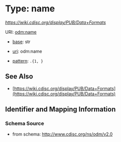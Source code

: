 # Type: name




_https://wiki.cdisc.org/display/PUB/Data+Formats_



URI: [odm:name](http://www.cdisc.org/ns/odm/v2.0/name)

* [base](https://w3id.org/linkml/base): str

* [uri](https://w3id.org/linkml/uri): odm:name



* [pattern](https://w3id.org/linkml/pattern): `.{1, }`






## See Also

* [https://wiki.cdisc.org/display/PUB/Data+Formats](https://wiki.cdisc.org/display/PUB/Data+Formats)

## Identifier and Mapping Information







### Schema Source


* from schema: http://www.cdisc.org/ns/odm/v2.0



